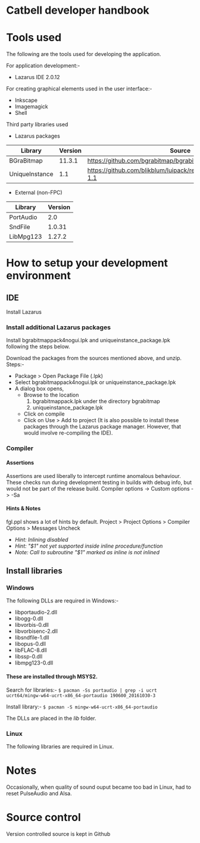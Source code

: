 Catbell developer handbook
==========================

# Tools used #

The following are the tools used for developing the application.

For application development:-
  *  Lazarus IDE 2.0.12
  
For creating graphical elements used in the user interface:-
  * Inkscape
  * Imagemagick
  * Shell

Third party libraries used
  * Lazarus packages
  
  | Library        | Version | Source                                                              |
  |----------------|---------|---------------------------------------------------------------------|
  | BGraBitmap     | 11.3.1  | https://github.com/bgrabitmap/bgrabitmap                            |
  | UniqueInstance | 1.1     | https://github.com/blikblum/luipack/releases/tag/uniqueinstance-1.1 |
  * External (non-FPC)
  
  | Library   | Version |
  |-----------|---------|
  | PortAudio | 2.0     |
  | SndFile   | 1.0.31  |
  | LibMpg123 | 1.27.2  |

# How to setup your development environment #

## IDE

Install Lazarus

### Install additional Lazarus packages

Install bgrabitmappack4nogui.lpk and uniqueinstance_package.lpk following the steps below.

Download the packages from the sources mentioned above, and unzip.
Steps:-
* Package > Open Package File (.lpk)
* Select bgrabitmappack4nogui.lpk or uniqueinstance_package.lpk
* A dialog box opens, 
  * Browse to the location
    1. bgrabitmappack.lpk under the directory bgrabitmap
    2. uniqueinstance_package.lpk
  * Click on compile
  * Click on Use > Add to project 
(It is also possible to install these packages through the Lazarus package manager. However, that would involve re-compiling the IDE).

### Compiler

#### Assertions

Assertions are used liberally to intercept runtime anomalous behaviour. These checks run during development testing in builds with debug info, but would not be part of the release build.
Compiler options -> Custom options -> -Sa

#### Hints & Notes

fgl.ppl shows a lot of hints by default.
Project > Project Options > Compiler Options > Messages
Uncheck 
- *Hint: Inlining disabled*
- *Hint: "$1" not yet supported inside inline procedure/function*
- *Note: Call to subroutine "$1" marked as inline is not inlined*

## Install libraries ##

### Windows ###

The following DLLs are required in Windows:-
* libportaudio-2.dll
* libogg-0.dll
* libvorbis-0.dll
* libvorbisenc-2.dll
* libsndfile-1.dll
* libopus-0.dll
* libFLAC-8.dll
* libssp-0.dll
* libmpg123-0.dll

#### These are installed through MSYS2. ####

Search for libraries:-
`$ pacman -Ss portaudio | grep -i ucrt
ucrt64/mingw-w64-ucrt-x86_64-portaudio 190600_20161030-3`

Install library:-
`$ pacman -S mingw-w64-ucrt-x86_64-portaudio`

The DLLs are placed in the *lib* folder.

### Linux ###

The following libraries are required in Linux.

# Notes #
Occasionally, when quality of sound ouput became too bad in Linux, had to reset PulseAudio and Alsa.

# Source control #

Version controlled source is kept in Github
